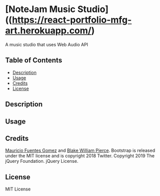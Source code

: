 # [NoteJam Music Studio]((https://react-portfolio-mfg-art.herokuapp.com/)
 A music studio that uses Web Audio API

## Table of Contents

- [Description](#description)
- [Usage](#usage)
- [Credits](#credits)
- [License](#license)

## Description


## Usage


## Credits

[Mauricio Fuentes Gomez](https://react-portfolio-mfg-art.herokuapp.com/) and [Blake William Pierce](). Bootstrap is released under the MIT license and is copyright 2018 Twitter. Copyright 2019 The jQuery Foundation. jQuery License. 
## License

MIT License
